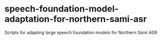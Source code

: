 # speech-foundation-model-adaptation-for-northern-sami-asr
Scripts for adapting large speech foundation models for Northern Sámi ASR
